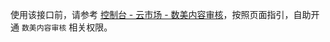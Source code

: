<div class="mk-warning">

使用该接口前，请参考 [控制台 - 云市场 - 数美内容审核](#18891)，按照页面指引，自助开通 `数美内容审核` 相关权限。
</div>
